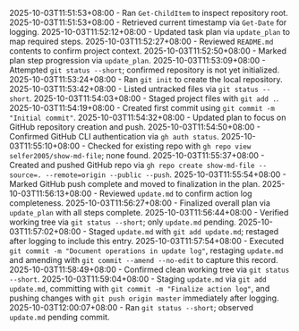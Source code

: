 2025-10-03T11:51:53+08:00 - Ran `Get-ChildItem` to inspect repository root.
2025-10-03T11:51:53+08:00 - Retrieved current timestamp via `Get-Date` for logging.
2025-10-03T11:52:12+08:00 - Updated task plan via `update_plan` to map required steps.
2025-10-03T11:52:27+08:00 - Reviewed `README.md` contents to confirm project context.
2025-10-03T11:52:50+08:00 - Marked plan step progression via `update_plan`.
2025-10-03T11:53:09+08:00 - Attempted `git status --short`; confirmed repository is not yet initialized.
2025-10-03T11:53:24+08:00 - Ran `git init` to create the local repository.
2025-10-03T11:53:42+08:00 - Listed untracked files via `git status --short`.
2025-10-03T11:54:03+08:00 - Staged project files with `git add .`.
2025-10-03T11:54:19+08:00 - Created first commit using `git commit -m "Initial commit"`.
2025-10-03T11:54:32+08:00 - Updated plan to focus on GitHub repository creation and push.
2025-10-03T11:54:50+08:00 - Confirmed GitHub CLI authentication via `gh auth status`.
2025-10-03T11:55:10+08:00 - Checked for existing repo with `gh repo view selfer2005/show-md-file`; none found.
2025-10-03T11:55:37+08:00 - Created and pushed GitHub repo via `gh repo create show-md-file --source=. --remote=origin --public --push`.
2025-10-03T11:55:54+08:00 - Marked GitHub push complete and moved to finalization in the plan.
2025-10-03T11:56:13+08:00 - Reviewed `update.md` to confirm action log completeness.
2025-10-03T11:56:27+08:00 - Finalized overall plan via `update_plan` with all steps complete.
2025-10-03T11:56:44+08:00 - Verified working tree via `git status --short`; only `update.md` pending.
2025-10-03T11:57:02+08:00 - Staged `update.md` with `git add update.md`; restaged after logging to include this entry.
2025-10-03T11:57:54+08:00 - Executed `git commit -m "Document operations in update log"`, restaging `update.md` and amending with `git commit --amend --no-edit` to capture this record.
2025-10-03T11:58:49+08:00 - Confirmed clean working tree via `git status --short`.
2025-10-03T11:59:04+08:00 - Staging `update.md` via `git add update.md`, committing with `git commit -m "Finalize action log"`, and pushing changes with `git push origin master` immediately after logging.
2025-10-03T12:00:07+08:00 - Ran `git status --short`; observed `update.md` pending commit.
